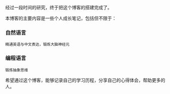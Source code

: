 经过一段时间的研究，终于把这个博客的搭建完成了。

本博客的主要内容是一些个人成长笔记，包括但不限于：

### 自然语言

    精通英语与中文表达，锻炼大脑神经元

### 编程语言

    锻炼抽象思维

希望通过这个博客，能够记录自己的学习历程，分享自己的心得体会，帮助更多的人。
